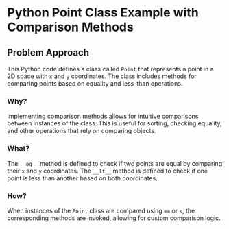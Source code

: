 # Python Point Class Example with Comparison Methods

<div class="content">

## Problem Approach

This Python code defines a class called `Point` that represents a point in a 2D space with `x` and `y` coordinates. The class includes methods for comparing points based on equality and less-than operations.

### Why?

Implementing comparison methods allows for intuitive comparisons between instances of the class. This is useful for sorting, checking equality, and other operations that rely on comparing objects.

### What?

The `__eq__` method is defined to check if two points are equal by comparing their `x` and `y` coordinates. The `__lt__` method is defined to check if one point is less than another based on both coordinates.

### How?

When instances of the `Point` class are compared using `==` or `<`, the corresponding methods are invoked, allowing for custom comparison logic.
